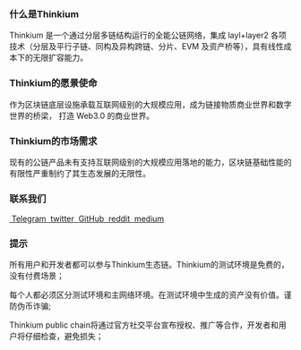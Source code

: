 ### 什么是Thinkium

Thinkium 是一个通过分层多链结构运行的全能公链网络，集成 layl+layer2 各项技术（分层及平行子链、同构及异构跨链、分片、EVM 及资产桥等），具有线性成本下的无限扩容能力。

 

### Thinkium的愿景使命

作为区块链底层设施承载互联网级别的大规模应用，成为链接物质商业世界和数字世界的桥梁， 打造 Web3.0 的商业世界。

 

### Thinkium的市场需求

现有的公链产品未有支持互联网级别的大规模应用落地的能力，区块链基础性能的有限性严重制约了其生态发展的无限性。



### 联系我们

<div class="link-list">
    <a class="link-item" target="_blank" href="https://0.plus/Thinkiumofficial">
        <img src="https://thinkiumdev.net/res/wiki/icon/Telgram.png" alt="" style="zoom:25%;" />
        <span>Telegram</span>
    </a>
    <a class="link-item" target="_blank" href="https://twitter.com/Thinkium_Chain">
        <img src="https://thinkiumdev.net/res/wiki/icon/Twitter.png" alt="" style="zoom:25%;" />
        <span>twitter</span>
    </a>
    <a class="link-item" target="_blank" href="https://github.com/ThinkiumGroup">
        <img src="https://thinkiumdev.net/res/wiki/icon/Github.png" alt="" style="zoom:25%;" />
        <span>GitHub</span>
    </a>
    <a class="link-item" target="_blank" href="https://www.reddit.com/r/Thinkium">
        <img src="https://thinkiumdev.net/res/wiki/icon/reddit.png" alt="" style="zoom:25%;" />
        <span>reddit</span>
    </a>
    <a class="link-item" target="_blank" href="https://thinkiumfoundation.medium.com/thinkium-blockchain-9e03c36fb7af">
        <img src="https://thinkiumdev.net/res/wiki/icon/medium.png" alt="" style="zoom:25%;" />
        <span>medium</span>
    </a>
</div>



### 提示

所有用户和开发者都可以参与Thinkium生态链。Thinkium的测试环境是免费的，没有付费场景；

每个人都必须区分测试环境和主网络环境。在测试环境中生成的资产没有价值。谨防伪币诈骗;

Thinkium public chain将通过官方社交平台宣布授权、推广等合作，开发者和用户将仔细检查，避免损失；

